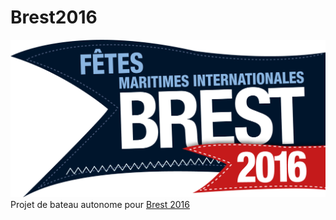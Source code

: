 # Brest2016

![brest2016-logo](Brest2016-logo.png)
Projet de bateau autonome pour [Brest 2016](https://www.brest2016.fr/)